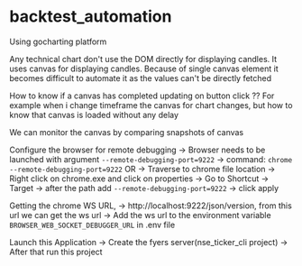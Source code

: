 # backtest_automation

Using gocharting platform

Any technical chart don't use the DOM directly for displaying candles. It uses canvas for displaying candles.
Because of single canvas element it becomes difficult to automate it as the values can't be directly fetched

How to know if a canvas has completed updating on button click ??
For example when i change timeframe the canvas for chart changes, but how to know that canvas is loaded
without any delay

We can monitor the canvas by comparing snapshots of canvas

Configure the browser for remote debugging
    -> Browser needs to be launched with argument `--remote-debugging-port=9222`
    -> command: `chrome --remote-debugging-port=9222`
                        OR 
    -> Traverse to chrome file location
    -> Right click on chrome.exe and click on properties
    -> Go to Shortcut -> Target
    -> after the path add `--remote-debugging-port=9222` 
    -> click apply

Getting the chrome WS URL, 
    -> http://localhost:9222/json/version, from this url we can get the ws url
    -> Add the ws url to the environment variable `BROWSER_WEB_SOCKET_DEBUGGER_URL` in .env file


Launch this Application
    -> Create the fyers server(nse_ticker_cli project)
    -> After that run this project